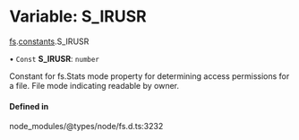 # Variable: S\_IRUSR

[fs](../modules/fs.md).[constants](../modules/fs.constants.md).S_IRUSR

• `Const` **S\_IRUSR**: `number`

Constant for fs.Stats mode property for determining access permissions for a file. File mode indicating readable by owner.

#### Defined in

node_modules/@types/node/fs.d.ts:3232
